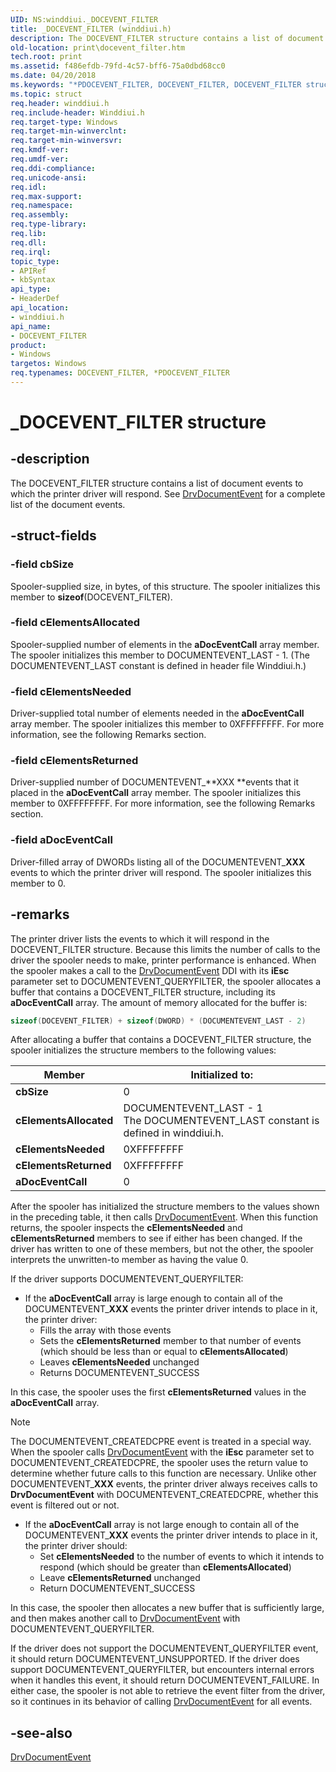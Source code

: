 ```yaml
---
UID: NS:winddiui._DOCEVENT_FILTER
title: _DOCEVENT_FILTER (winddiui.h)
description: The DOCEVENT_FILTER structure contains a list of document events to which the printer driver will respond. See DrvDocumentEvent for a complete list of the document events.
old-location: print\docevent_filter.htm
tech.root: print
ms.assetid: f486efdb-79fd-4c57-bff6-75a0dbd68cc0
ms.date: 04/20/2018
ms.keywords: "*PDOCEVENT_FILTER, DOCEVENT_FILTER, DOCEVENT_FILTER structure [Print Devices], PDOCEVENT_FILTER, PDOCEVENT_FILTER structure pointer [Print Devices], _DOCEVENT_FILTER, print.docevent_filter, print_interface-graphics_ddc1c545-869f-440d-a364-7cd90ca189e0.xml, winddiui/DOCEVENT_FILTER, winddiui/PDOCEVENT_FILTER"
ms.topic: struct
req.header: winddiui.h
req.include-header: Winddiui.h
req.target-type: Windows
req.target-min-winverclnt: 
req.target-min-winversvr: 
req.kmdf-ver: 
req.umdf-ver: 
req.ddi-compliance: 
req.unicode-ansi: 
req.idl: 
req.max-support: 
req.namespace: 
req.assembly: 
req.type-library: 
req.lib: 
req.dll: 
req.irql: 
topic_type:
- APIRef
- kbSyntax
api_type:
- HeaderDef
api_location:
- winddiui.h
api_name:
- DOCEVENT_FILTER
product:
- Windows
targetos: Windows
req.typenames: DOCEVENT_FILTER, *PDOCEVENT_FILTER
---
```


# _DOCEVENT_FILTER structure

## -description

The DOCEVENT_FILTER structure contains a list of document events to which the printer driver will respond. See [DrvDocumentEvent](https://docs.microsoft.com/windows-hardware/drivers/ddi/content/winddiui/nf-winddiui-drvdocumentevent) for a complete list of the document events.

## -struct-fields

### -field cbSize

Spooler-supplied size, in bytes, of this structure. The spooler initializes this member to **sizeof**(DOCEVENT_FILTER).

### -field cElementsAllocated

Spooler-supplied number of elements in the **aDocEventCall** array member. The spooler initializes this member to DOCUMENTEVENT_LAST - 1. (The DOCUMENTEVENT_LAST constant is defined in header file Winddiui.h.)

### -field cElementsNeeded

Driver-supplied total number of elements needed in the **aDocEventCall** array member. The spooler initializes this member to 0XFFFFFFFF. For more information, see the following Remarks section.

### -field cElementsReturned

Driver-supplied number of DOCUMENTEVENT_**XXX **events that it placed in the **aDocEventCall** array member. The spooler initializes this member to 0XFFFFFFFF. For more information, see the following Remarks section.

### -field aDocEventCall

Driver-filled array of DWORDs listing all of the DOCUMENTEVENT_**XXX** events to which the printer driver will respond. The spooler initializes this member to 0.

## -remarks

The printer driver lists the events to which it will respond in the DOCEVENT_FILTER structure. Because this limits the number of calls to the driver the spooler needs to make, printer performance is enhanced. When the spooler makes a call to the [DrvDocumentEvent](https://docs.microsoft.com/windows-hardware/drivers/ddi/content/winddiui/nf-winddiui-drvdocumentevent) DDI with its **iEsc** parameter set to DOCUMENTEVENT_QUERYFILTER, the spooler allocates a buffer that contains a DOCEVENT_FILTER structure, including its **aDocEventCall** array. The amount of memory allocated for the buffer is:

```cpp
sizeof(DOCEVENT_FILTER) + sizeof(DWORD) * (DOCUMENTEVENT_LAST - 2)
```

After allocating a buffer that contains a DOCEVENT_FILTER structure, the spooler initializes the structure members to the following values:

| Member | Initialized to: |
| --- | --- |
| **cbSize** | 0 |
| **cElementsAllocated** | DOCUMENTEVENT_LAST - 1<br>The DOCUMENTEVENT_LAST constant is defined in winddiui.h. |
| **cElementsNeeded** | 0XFFFFFFFF |
| **cElementsReturned** | 0XFFFFFFFF |
| **aDocEventCall** | 0 |

After the spooler has initialized the structure members to the values shown in the preceding table, it then calls [DrvDocumentEvent](https://docs.microsoft.com/windows-hardware/drivers/ddi/content/winddiui/nf-winddiui-drvdocumentevent). When this function returns, the spooler inspects the **cElementsNeeded** and **cElementsReturned** members to see if either has been changed. If the driver has written to one of these members, but not the other, the spooler interprets the unwritten-to member as having the value 0.

If the driver supports DOCUMENTEVENT_QUERYFILTER:

- If the **aDocEventCall** array is large enough to contain all of the DOCUMENTEVENT_**XXX** events the printer driver intends to place in it, the printer driver:
  - Fills the array with those events
  - Sets the **cElementsReturned** member to that number of events (which should be less than or equal to **cElementsAllocated**)
  - Leaves **cElementsNeeded** unchanged
  - Returns DOCUMENTEVENT_SUCCESS

In this case, the spooler uses the first **cElementsReturned** values in the **aDocEventCall** array.

> [!NOTE]
> The DOCUMENTEVENT_CREATEDCPRE event is treated in a special way. When the spooler calls [DrvDocumentEvent](https://docs.microsoft.com/windows-hardware/drivers/ddi/content/winddiui/nf-winddiui-drvdocumentevent) with the **iEsc** parameter set to DOCUMENTEVENT_CREATEDCPRE, the spooler uses the return value to determine whether future calls to this function are necessary. Unlike other DOCUMENTEVENT_**XXX** events, the printer driver always receives calls to **DrvDocumentEvent** with DOCUMENTEVENT_CREATEDCPRE, whether this event is filtered out or not.

- If the **aDocEventCall** array is not large enough to contain all of the DOCUMENTEVENT_**XXX** events the printer driver intends to place in it, the printer driver should:
  - Set **cElementsNeeded** to the number of events to which it intends to respond (which should be greater than **cElementsAllocated**)
  - Leave **cElementsReturned** unchanged
  - Return DOCUMENTEVENT_SUCCESS

In this case, the spooler then allocates a new buffer that is sufficiently large, and then makes another call to [DrvDocumentEvent](https://docs.microsoft.com/windows-hardware/drivers/ddi/content/winddiui/nf-winddiui-drvdocumentevent) with DOCUMENTEVENT_QUERYFILTER.

If the driver does not support the DOCUMENTEVENT_QUERYFILTER event, it should return DOCUMENTEVENT_UNSUPPORTED. If the driver does support DOCUMENTEVENT_QUERYFILTER, but encounters internal errors when it handles this event, it should return DOCUMENTEVENT_FAILURE. In either case, the spooler is not able to retrieve the event filter from the driver, so it continues in its behavior of calling [DrvDocumentEvent](https://docs.microsoft.com/windows-hardware/drivers/ddi/content/winddiui/nf-winddiui-drvdocumentevent) for all events.

## -see-also

[DrvDocumentEvent](https://docs.microsoft.com/windows-hardware/drivers/ddi/content/winddiui/nf-winddiui-drvdocumentevent)
